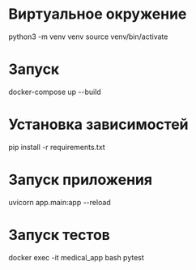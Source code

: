# Виртуальное окружение
python3 -m venv venv
source venv/bin/activate

# Запуск
docker-compose up --build

# Установка зависимостей
pip install -r requirements.txt

# Запуск приложения
uvicorn app.main:app --reload

# Запуск тестов
docker exec -it medical_app bash
pytest